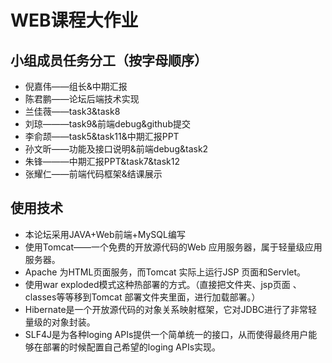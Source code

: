 # WEB课程大作业
## 小组成员任务分工（按字母顺序）
+ 倪嘉伟——组长&中期汇报
+ 陈君鹏——论坛后端技术实现
+ 兰佳薇——task3&task8
+ 刘琼———task9&前端debug&github提交
+ 李俞颉——task5&task11&中期汇报PPT
+ 孙文昕——功能及接口说明&前端debug&task2
+ 朱锋———中期汇报PPT&task7&task12
+ 张耀仁——前端代码框架&结课展示
## 使用技术
+ 本论坛采用JAVA+Web前端+MySQL编写
+ 使用Tomcat——一个免费的开放源代码的Web 应用服务器，属于轻量级应用服务器。
+ Apache 为HTML页面服务，而Tomcat 实际上运行JSP 页面和Servlet。
+ 使用war exploded模式这种热部署的方式。（直接把文件夹、jsp页面 、classes等等移到Tomcat 部署文件夹里面，进行加载部署。）
+ Hibernate是一个开放源代码的对象关系映射框架，它对JDBC进行了非常轻量级的对象封装。
+ SLF4J是为各种loging APIs提供一个简单统一的接口，从而使得最终用户能够在部署的时候配置自己希望的loging APIs实现。 
